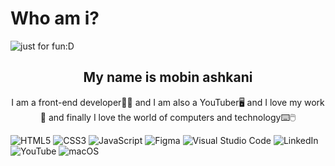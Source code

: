 # Who am i?

<img align="center" src="https://github.com/mobinashkani/mobinashkani/assets/138984820/55427efe-3ab5-4ce4-beb3-afeac8a0d85a" alt="just for fun:D">

<h2 align="center">My name is mobin ashkani</h2>
 
 <p align="center">I am a front-end developer🧑‍💻 and I am also a YouTuber🖥️ and I love my work🎯 and finally I love the world of computers and technology⌨️🖱️</p>

 ![HTML5](https://img.shields.io/badge/html5-%23E34F26.svg?style=for-the-badge&logo=html5&logoColor=white) ![CSS3](https://img.shields.io/badge/css3-%231572B6.svg?style=for-the-badge&logo=css3&logoColor=white) ![JavaScript](https://img.shields.io/badge/javascript-%23323330.svg?style=for-the-badge&logo=javascript&logoColor=%23F7DF1E) ![Figma](https://img.shields.io/badge/figma-%23F24E1E.svg?style=for-the-badge&logo=figma&logoColor=white) ![Visual Studio Code](https://img.shields.io/badge/Visual%20Studio%20Code-0078d7.svg?style=for-the-badge&logo=visual-studio-code&logoColor=white) ![LinkedIn](https://img.shields.io/badge/linkedin-%230077B5.svg?style=for-the-badge&logo=linkedin&logoColor=white) ![YouTube](https://img.shields.io/badge/YouTube-%23FF0000.svg?style=for-the-badge&logo=YouTube&logoColor=white) ![macOS](https://img.shields.io/badge/mac%20os-000000?style=for-the-badge&logo=macos&logoColor=F0F0F0)
